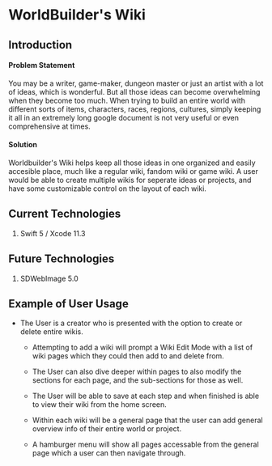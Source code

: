 # WorldBuilder's Wiki

## Introduction
#### Problem Statement
You may be a writer, game-maker, dungeon master or just an artist with a lot of ideas, which is wonderful. But all those ideas can become overwhelming when they become too much. When trying to build an entire world with different sorts of items, characters, races, regions, cultures, simply keeping it all in an extremely long google document is not very useful or even comprehensive at times.

#### Solution
Worldbuilder's Wiki helps keep all those ideas in one organized and easily accesible place, much like a regular wiki, fandom wiki or game wiki. A user would be able to create multiple wikis for seperate ideas or projects, and have some customizable control on the layout of each wiki.

## Current Technologies 
1. Swift 5 / Xcode 11.3

## Future Technologies
1. SDWebImage 5.0

## Example of User Usage
- The User is a creator who is presented with the option to create or delete entire wikis.

  - Attempting to add a wiki will prompt a Wiki Edit Mode with a list of wiki pages which they could then add to and delete from.
  
  - The User can also dive deeper within pages to also modify the sections for each page, and the sub-sections for those as well.
  
  - The User will be able to save at each step and when finished is able to view their wiki from the home screen.
  
  - Within each wiki will be a general page that the user can add general overview info of their entire world or project.
  
  - A hamburger menu will show all pages accessable from the general page which a user can then navigate through. 

